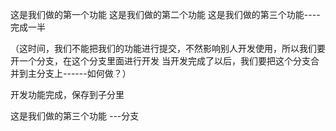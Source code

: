 这是我们做的第一个功能
这是我们做的第二个功能
这是我们做的第三个功能----完成一半  

（这时间，我们不能把我们的功能进行提交，不然影响别人开发使用，所以我们要开一个分支，在这个分支里面进行开发
当开发完成了以后，我们要把这个分支合并到主分支上------如何做？）

开发功能完成，保存到子分里

这是我们做的第三个功能 ---分支

